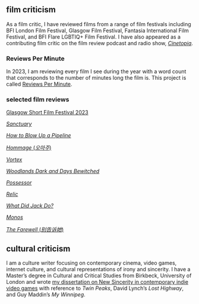 ## film criticism

As a film critic, I have reviewed films from a range of film festivals including BFI London Film Festival, Glasgow Film Festival, Fantasia International Film Festival, and BFI Flare LGBTIQ+ Film Festival. I have also appeared as a contributing film critic on the film review podcast and radio show, *[Cinetopia](https://anchor.fm/cinetopia/)*.

### Reviews Per Minute

In 2023, I am reviewing every film I see during the year with a word count that corresponds to the number of minutes long the film is. This project is called [Reviews Per Minute](https://reviewsperminute.simonxix.com/).

### selected film reviews

[Glasgow Short Film Festival 2023](https://takeonecinema.net/2023/glasgow-short-film-festival-2023/)

[*Sanctuary*](https://takeonecinema.net/2023/sanctuary/)

[*How to Blow Up a Pipeline*](https://takeonecinema.net/2023/how-to-blow-up-a-pipeline/)

[*Hommage* (*오마주*)](https://takeonecinema.net/2022/hommage/)

[*Vortex*](https://takeonecinema.net/2022/vortex/)

[*Woodlands Dark and Days Bewitched*](https://takeonecinema.net/2021/woodlands-dark-and-days-bewitched/)

[*Possessor*](http://takeonecinema.net/2020/possessor/)

[*Relic*](http://takeonecinema.net/2020/relic/)

[*What Did Jack Do?*](http://takeonecinema.net/2020/what-did-jack-do/)

[*Monos*](http://takeonecinema.net/2019/monos/)

[*The Farewell* (*别告诉她*)](http://takeonecinema.net/2019/the-farewell/)

## cultural criticism

I am a culture writer focusing on contemporary cinema, video games, internet culture, and cultural representations of irony and sincerity. I have a Master’s degree in Cultural and Critical Studies from Birkbeck, University of London and wrote [my dissertation on New Sincerity in contemporary indie video games](https://hcommons.org/deposits/item/hc:32869/) with reference to *Twin Peaks*, David Lynch’s *Lost Highway*, and Guy Maddin’s *My Winnipeg*.

